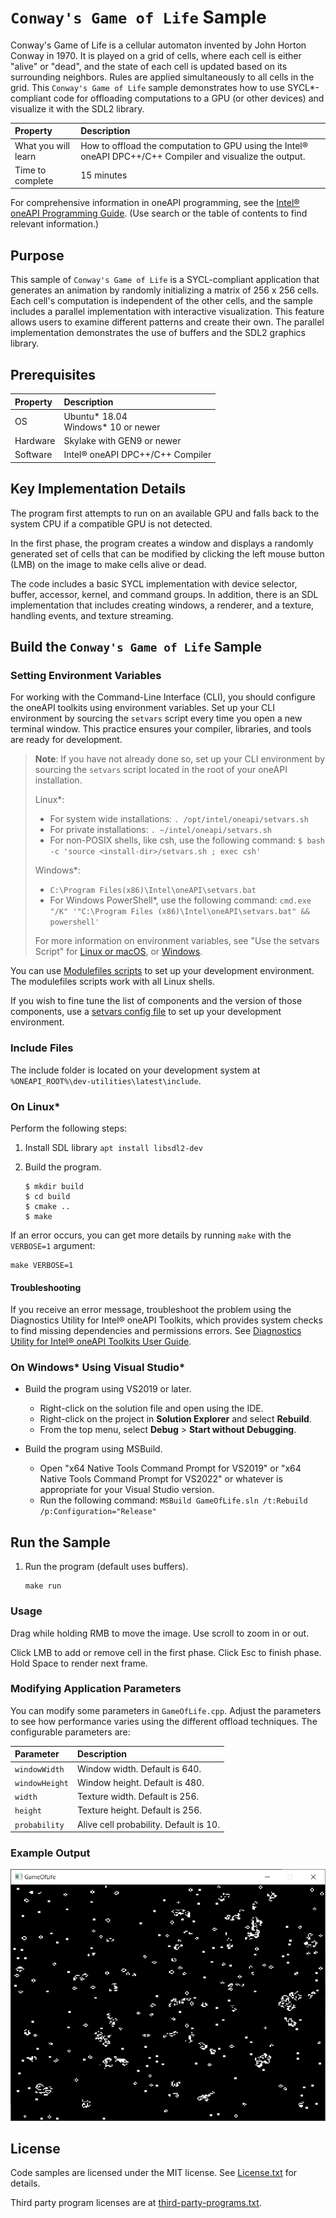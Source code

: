 ﻿# `Conway's Game of Life` Sample

Conway's Game of Life is a cellular automaton invented by John Horton Conway in 1970. It is played on a grid of cells, where each cell is either "alive" or "dead", and the state of each cell is updated based on its surrounding neighbors. Rules are applied simultaneously to all cells in the grid.
This `Conway's Game of Life` sample demonstrates how to use SYCL*-compliant code for offloading computations to a GPU (or other devices) and visualize it with the SDL2 library.

| Property                       | Description
|:---                               |:---
| What you will learn               | How to offload the computation to GPU using the Intel&reg; oneAPI DPC++/C++ Compiler and visualize the output.
| Time to complete                  | 15 minutes

For comprehensive information in oneAPI programming, see the [Intel&reg; oneAPI Programming Guide](https://software.intel.com/en-us/oneapi-programming-guide). (Use search or the table of contents to find relevant information.)

## Purpose

This sample of `Conway's Game of Life` is a SYCL-compliant application that generates an animation by randomly initializing a matrix of 256 x 256 cells.
Each cell's computation is independent of the other cells, and the sample includes a parallel implementation with interactive visualization.
This feature allows users to examine different patterns and create their own. The parallel implementation demonstrates the use of buffers and the SDL2 graphics library.

## Prerequisites
| Property                       | Description
|:---                               |:---
| OS                                | Ubuntu* 18.04 <br>Windows* 10 or newer
| Hardware                          | Skylake with GEN9 or newer
| Software                          | Intel&reg; oneAPI DPC++/C++ Compiler

## Key Implementation Details

The program first attempts to run on an available GPU and falls back to the system CPU if a compatible GPU is not detected.

In the first phase, the program creates a window and displays a randomly generated set of cells that can be modified by clicking the left mouse button (LMB) on the image to make cells alive or dead.

The code includes a basic SYCL implementation with device selector, buffer, accessor, kernel, and command groups. In addition, there is an SDL implementation that includes creating windows, a renderer, and a texture, handling events, and texture streaming.

## Build the `Conway's Game of Life` Sample

### Setting Environment Variables
For working with the Command-Line Interface (CLI), you should configure the oneAPI toolkits using environment variables. Set up your CLI environment by
sourcing the `setvars` script every time you open a new terminal window. This practice ensures your compiler, libraries, and tools are ready for development.

> **Note**: If you have not already done so, set up your CLI
> environment by sourcing  the `setvars` script located in
> the root of your oneAPI installation.
>
> Linux*:
> - For system wide installations: `. /opt/intel/oneapi/setvars.sh`
> - For private installations: `. ~/intel/oneapi/setvars.sh`
> - For non-POSIX shells, like csh, use the following command: `$ bash -c 'source <install-dir>/setvars.sh ; exec csh'`
>
> Windows*:
> - `C:\Program Files(x86)\Intel\oneAPI\setvars.bat`
> - For Windows PowerShell*, use the following command: `cmd.exe "/K" '"C:\Program Files (x86)\Intel\oneAPI\setvars.bat" && powershell'`
>
>For more information on environment variables, see "Use the setvars Script" for [Linux or macOS](https://www.intel.com/content/www/us/en/develop/documentation/oneapi-programming-guide/top/oneapi-development-environment-setup/use-the-setvars-script-with-linux-or-macos.html), or [Windows](https://www.intel.com/content/www/us/en/develop/documentation/oneapi-programming-guide/top/oneapi-development-environment-setup/use-the-setvars-script-with-windows.html).

You can use [Modulefiles scripts](https://www.intel.com/content/www/us/en/develop/documentation/oneapi-programming-guide/top/oneapi-development-environment-setup/use-modulefiles-with-linux.html) to set up your development environment. The modulefiles scripts work with all Linux shells.

If you wish to fine tune the list of components and the version of those components, use
a [setvars config file](https://www.intel.com/content/www/us/en/develop/documentation/oneapi-programming-guide/top/oneapi-development-environment-setup/use-the-setvars-script-with-linux-or-macos/use-a-config-file-for-setvars-sh-on-linux-or-macos.html) to set up your development environment.

### Include Files
The include folder is located on your development system at `%ONEAPI_ROOT%\dev-utilities\latest\include`.

### On Linux*
Perform the following steps:
1. Install SDL library `apt install libsdl2-dev`

2. Build the program.
   ```
   $ mkdir build
   $ cd build
   $ cmake ..
   $ make
   ```

If an error occurs, you can get more details by running `make` with the `VERBOSE=1` argument:
```
make VERBOSE=1
```

#### Troubleshooting
If you receive an error message, troubleshoot the problem using the Diagnostics Utility for Intel&reg; oneAPI Toolkits, which provides system checks to find missing
dependencies and permissions errors. See [Diagnostics Utility for Intel&reg; oneAPI Toolkits User Guide](https://www.intel.com/content/www/us/en/develop/documentation/diagnostic-utility-user-guide/top.html).


### On Windows* Using Visual Studio*
- Build the program using VS2019 or later.
    - Right-click on the solution file and open using the IDE.
    - Right-click on the project in **Solution Explorer** and select **Rebuild**.
    - From the top menu, select **Debug** > **Start without Debugging**.

- Build the program using MSBuild.
     - Open "x64 Native Tools Command Prompt for VS2019" or "x64 Native Tools Command Prompt for VS2022" or whatever is appropriate for your Visual Studio version.
     - Run the following command: `MSBuild GameOfLife.sln /t:Rebuild /p:Configuration="Release"`


## Run the Sample
1. Run the program (default uses buffers).
    ```
    make run
    ```
### Usage

Drag while holding RMB to move the image.
Use scroll to zoom in or out. 

Click LMB to add or remove cell in the first phase.
Click Esc to finish phase.
Hold Space to render next frame.

### Modifying Application Parameters

You can modify some parameters in `GameOfLife.cpp`. Adjust the parameters to see how performance varies using the different offload techniques. The configurable parameters are:

|Parameter |Description
|:--- |:---
|`windowWidth` |Window width. Default is 640.
|`windowHeight` |Window height. Default is 480.
|`width` |Texture width. Default is 256.
|`height` |Texture height. Default is 256.
|`probability` |Alive cell probability. Default is 10.


### Example Output
![GameOfLife Image](Image.png "Title")

## License
Code samples are licensed under the MIT license. See
[License.txt](https://github.com/oneapi-src/oneAPI-samples/blob/master/License.txt) for details.

Third party program licenses are at [third-party-programs.txt](https://github.com/oneapi-src/oneAPI-samples/blob/master/third-party-programs.txt).